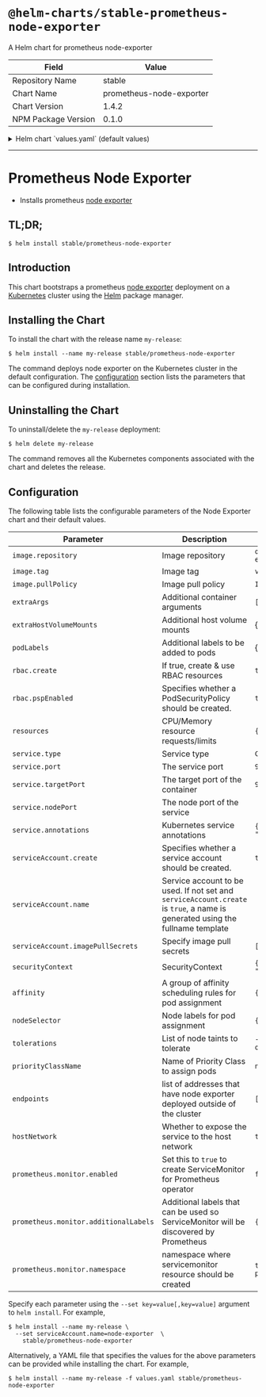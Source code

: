 # `@helm-charts/stable-prometheus-node-exporter`

A Helm chart for prometheus node-exporter

| Field               | Value                    |
| ------------------- | ------------------------ |
| Repository Name     | stable                   |
| Chart Name          | prometheus-node-exporter |
| Chart Version       | 1.4.2                    |
| NPM Package Version | 0.1.0                    |

<details>

<summary>Helm chart `values.yaml` (default values)</summary>

```yaml
# Default values for prometheus-node-exporter.
# This is a YAML-formatted file.
# Declare variables to be passed into your templates.
image:
  repository: quay.io/prometheus/node-exporter
  tag: v0.17.0
  pullPolicy: IfNotPresent

service:
  type: ClusterIP
  port: 9100
  targetPort: 9100
  nodePort:
  annotations:
    prometheus.io/scrape: 'true'

prometheus:
  monitor:
    enabled: false
    additionalLabels: {}
    namespace: ''

resources:
  {}
  # We usually recommend not to specify default resources and to leave this as a conscious
  # choice for the user. This also increases chances charts run on environments with little
  # resources, such as Minikube. If you do want to specify resources, uncomment the following
  # lines, adjust them as necessary, and remove the curly braces after 'resources:'.
  # limits:
  #   cpu: 200m
  #    memory: 50Mi
  # requests:
  #   cpu: 100m
  #   memory: 30Mi

serviceAccount:
  # Specifies whether a ServiceAccount should be created
  create: true
  # The name of the ServiceAccount to use.
  # If not set and create is true, a name is generated using the fullname template
  name:
  imagePullSecrets: []

securityContext:
  runAsNonRoot: true
  runAsUser: 65534

rbac:
  ## If true, create & use RBAC resources
  ##
  create: true
  ## If true, create & use Pod Security Policy resources
  ## https://kubernetes.io/docs/concepts/policy/pod-security-policy/
  pspEnabled: true

# for deployments that have node_exporter deployed outside of the cluster, list
# their addresses here
endpoints: []

# Expose the service to the host network
hostNetwork: true

## Assign a group of affinity scheduling rules
##
affinity: {}
#   nodeAffinity:
#     requiredDuringSchedulingIgnoredDuringExecution:
#       nodeSelectorTerms:
#         - matchFields:
#             - key: metadata.name
#               operator: In
#               values:
#                 - target-host-name

## Assign a nodeSelector if operating a hybrid cluster
##
nodeSelector: {}
#   beta.kubernetes.io/arch: amd64
#   beta.kubernetes.io/os: linux

tolerations:
  - effect: NoSchedule
    operator: Exists

## Assign a PriorityClassName to pods if set
# priorityClassName: ""

## Additional container arguments
##
extraArgs: {}
#   - --collector.diskstats.ignored-devices=^(ram|loop|fd|(h|s|v)d[a-z]|nvme\\d+n\\d+p)\\d+$

## Additional mounts from the host
##
extraHostVolumeMounts: {}
#  - name: <mountName>
#    hostPath: <hostPath>
#    mountPath: <mountPath>
#    readOnly: true|false
#    mountPropagation: None|HostToContainer|Bidirectional
```

</details>

---

# Prometheus Node Exporter

- Installs prometheus [node exporter](https://github.com/prometheus/node_exporter)

## TL;DR;

```console
$ helm install stable/prometheus-node-exporter
```

## Introduction

This chart bootstraps a prometheus [node exporter](http://github.com/prometheus/node_exporter) deployment on a [Kubernetes](http://kubernetes.io) cluster using the [Helm](https://helm.sh) package manager.

## Installing the Chart

To install the chart with the release name `my-release`:

```console
$ helm install --name my-release stable/prometheus-node-exporter
```

The command deploys node exporter on the Kubernetes cluster in the default configuration. The [configuration](#configuration) section lists the parameters that can be configured during installation.

## Uninstalling the Chart

To uninstall/delete the `my-release` deployment:

```console
$ helm delete my-release
```

The command removes all the Kubernetes components associated with the chart and deletes the release.

## Configuration

The following table lists the configurable parameters of the Node Exporter chart and their default values.

| Parameter                             | Description                                                                                                                   | Default                                          |     |
| ------------------------------------- | ----------------------------------------------------------------------------------------------------------------------------- | ------------------------------------------------ | --- |
| `image.repository`                    | Image repository                                                                                                              | `quay.io/prometheus/node-exporter`               |     |
| `image.tag`                           | Image tag                                                                                                                     | `v0.16.0`                                        |     |
| `image.pullPolicy`                    | Image pull policy                                                                                                             | `IfNotPresent`                                   |     |
| `extraArgs`                           | Additional container arguments                                                                                                | `[]`                                             |     |
| `extraHostVolumeMounts`               | Additional host volume mounts                                                                                                 | {}                                               |     |
| `podLabels`                           | Additional labels to be added to pods                                                                                         | {}                                               |     |
| `rbac.create`                         | If true, create & use RBAC resources                                                                                          | `true`                                           |     |
| `rbac.pspEnabled`                     | Specifies whether a PodSecurityPolicy should be created.                                                                      | `true`                                           |     |
| `resources`                           | CPU/Memory resource requests/limits                                                                                           | `{}`                                             |     |
| `service.type`                        | Service type                                                                                                                  | `ClusterIP`                                      |     |
| `service.port`                        | The service port                                                                                                              | `9100`                                           |     |
| `service.targetPort`                  | The target port of the container                                                                                              | `9100`                                           |     |
| `service.nodePort`                    | The node port of the service                                                                                                  |                                                  |     |
| `service.annotations`                 | Kubernetes service annotations                                                                                                | `{prometheus.io/scrape: "true"}`                 |     |
| `serviceAccount.create`               | Specifies whether a service account should be created.                                                                        | `true`                                           |     |
| `serviceAccount.name`                 | Service account to be used. If not set and `serviceAccount.create` is `true`, a name is generated using the fullname template |                                                  |     |
| `serviceAccount.imagePullSecrets`     | Specify image pull secrets                                                                                                    | `[]`                                             |     |
| `securityContext`                     | SecurityContext                                                                                                               | `{"runAsNonRoot": true, "runAsUser": 65534}`     |     |
| `affinity`                            | A group of affinity scheduling rules for pod assignment                                                                       | `{}`                                             |     |
| `nodeSelector`                        | Node labels for pod assignment                                                                                                | `{}`                                             |     |
| `tolerations`                         | List of node taints to tolerate                                                                                               | `- effect: NoSchedule operator: Exists`          |     |
| `priorityClassName`                   | Name of Priority Class to assign pods                                                                                         | `nil`                                            |     |
| `endpoints`                           | list of addresses that have node exporter deployed outside of the cluster                                                     | `[]`                                             |     |
| `hostNetwork`                         | Whether to expose the service to the host network                                                                             | `true`                                           |     |
| `prometheus.monitor.enabled`          | Set this to `true` to create ServiceMonitor for Prometheus operator                                                           | `false`                                          |     |
| `prometheus.monitor.additionalLabels` | Additional labels that can be used so ServiceMonitor will be discovered by Prometheus                                         | `{}`                                             |     |
| `prometheus.monitor.namespace`        | namespace where servicemonitor resource should be created                                                                     | `the same namespace as prometheus node exporter` |     |

Specify each parameter using the `--set key=value[,key=value]` argument to `helm install`. For example,

```console
$ helm install --name my-release \
  --set serviceAccount.name=node-exporter  \
    stable/prometheus-node-exporter
```

Alternatively, a YAML file that specifies the values for the above parameters can be provided while installing the chart. For example,

```console
$ helm install --name my-release -f values.yaml stable/prometheus-node-exporter
```
